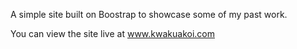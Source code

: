 A simple site built on Boostrap to showcase some of my past work. 

You can view the site live at www.kwakuakoi.com
